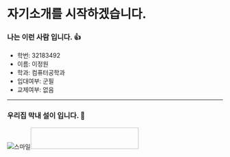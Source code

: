 # 자기소개를 시작하겠습니다.

### 나는 이런 사람 입니다. 👍
* 학번: 32183492
* 이름: 이정원
* 학과: 컴퓨터공학과
* 입대여부: 군필
* 교제여부: 없음

***

### 우리집 막내 설이 입니다. 💖
![스마일](https://github.com/ThisGrDn/Hello-World/blob/master/%EC%84%A4%EC%9D%B4%EB%B9%B5%EA%B8%8B.jpg)<img width= "50%" height = "50"></img>
